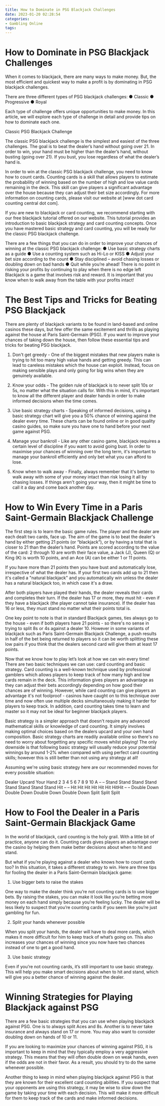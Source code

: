 ```yaml
---
title: How to Dominate in PSG Blackjack Challenges
date: 2023-01-20 02:28:54
categories:
- Gambling Online
tags:
---
```



#  How to Dominate in PSG Blackjack Challenges

When it comes to blackjack, there are many ways to make money. But, the most efficient and quickest way to make a profit is by dominating in PSG blackjack challenges.

There are three different types of PSG blackjack challenges:
● Classic ● Progressive ● Royal

Each type of challenge offers unique opportunities to make money. In this article, we will explore each type of challenge in detail and provide tips on how to dominate each one.

Classic PSG Blackjack Challenge

The classic PSG blackjack challenge is the simplest and easiest of the three challenges. The goal is to beat the dealer’s hand without going over 21. In order to win, your hand must be higher than the dealer’s hand, without busting (going over 21). If you bust, you lose regardless of what the dealer’s hand is.

In order to win at the classic PSG blackjack challenge, you need to know how to count cards. Counting cards is a skill that allows players to estimate the probability of winning based on the number of high and low value cards remaining in the deck. This skill can give players a significant advantage over the house because they can adjust their bet size accordingly. For more information on counting cards, please visit our website at [www dot card counting central dot com].

If you are new to blackjack or card counting, we recommend starting with our free blackjack tutorial offered on our website. This tutorial provides an introduction to basic blackjack strategy and card counting concepts. Once you have mastered basic strategy and card counting, you will be ready for the classic PSG blackjack challenge.

There are a few things that you can do in order to improve your chances of winning at the classic PSG blackjack challenge: 
● Use basic strategy charts as a guide ● Use a counting system such as Hi-Lo or KISS  ● Adjust your bet size according to the count ● Stay disciplined – avoid chasing losses or doubling down on bad hands 
● Quit while you’re ahead! There is no point in risking your profits by continuing to play when there is no edge left Blackjack is a game that involves risk and reward. It is important that you know when to walk away from the table with your profits intact!

#  The Best Tips and Tricks for Beating PSG Blackjack 

There are plenty of blackjack variants to be found in land-based and online casinos these days, but few offer the same excitement and thrills as playing against the house at Paris Saint-Germain (PSG). If you want to improve your chances of taking down the house, then follow these essential tips and tricks for beating PSG blackjack.

1. Don't get greedy - One of the biggest mistakes that new players make is trying to hit too many high value hands and getting greedy. This can lead to careless mistakes which the house can exploit. Instead, focus on making sensible plays and only going for big wins when they are genuinely available.

2. Know your odds - The golden rule of blackjack is to never split 10s or 5s, no matter what the situation calls for. With this in mind, it's important to know all the different player and dealer hands in order to make informed decisions when the time comes.

3. Use basic strategy charts - Speaking of informed decisions, using a basic strategy chart will give you a 50% chance of winning against the dealer every time. These charts can be found online or in good quality casino guides, so make sure you have one to hand before your next game against PSG.

4. Manage your bankroll - Like any other casino game, blackjack requires a certain level of discipline if you want to avoid going bust. In order to maximise your chances of winning over the long term, it's important to manage your bankroll efficiently and only bet what you can afford to lose.

5. Know when to walk away - Finally, always remember that it's better to walk away with some of your money intact than risk losing it all by chasing losses. If things aren't going your way, then it might be time to call it a day and come back another day.

#  How to Win Every Time in a Paris Saint-Germain Blackjack Challenge 

The first step is to learn the basic game rules. The player and the dealer are each dealt two cards, face up. The aim of the game is to beat the dealer's hand by either getting 21 points (or “blackjack”), or by having a total that is closer to 21 than the dealer’s hand. Points are scored according to the value of the card: 2 through 10 are worth their face value, a Jack (J), Queen (Q) or King (K) is worth 10 points, and an Ace (A) can be either 1 or 11 points.

If you have more than 21 points then you have bust and automatically lose, irrespective of what the dealer has. If your first two cards add up to 21 then it's called a "natural blackjack" and you automatically win unless the dealer has a natural blackjack too, in which case it's a draw. 

After both players have played their hands, the dealer reveals their cards and completes their turn. If the dealer has 17 or more, they must hit - even if they have a blackjack (the player cannot take insurance). If the dealer has 16 or less, they must stand no matter what their points total is.

One key point to note is that in standard Blackjack games, ties always go to the house - even if both players have 21 points - so there's no sense in trying to split 8s or 4s against a dealer 10. However in some variants of blackjack such as Paris Saint-Germain Blackjack Challenge, a push results in half of the bet being returned to players so it can be worth splitting these low pairs if you think that the dealers second card will give them at least 17 points.

Now that we know how to play let’s look at how we can win every time! 
There are two basic techniques we can use: card counting and basic strategy. Card counting is a well-known technique used by professional gamblers which allows players to keep track of how many high and low cards remain in the deck. This information gives players an advantage as they can adjust their bets accordingly depending on how good their chances are of winning. However, while card counting can give players an advantage it's not foolproof - casinos have caught on to this technique over time and now often use multiple decks simultaneously making it harder for players to keep track. In addition, card counting takes time to learn and master so it may not be ideal for beginner blackjack players. 

Basic strategy is a simpler approach that doesn't require any advanced mathematical skills or knowledge of card counting. It simply involves making optimal choices based on the dealers upcard and your own hand composition. Basic strategy charts are readily available online so there's no need to worry about forgetting any specific moves whilst playing! The only downside is that following basic strategy will usually reduce your potential winnings by around 1-2% when compared with using perfect card counting skills; however this is still better than not using any strategy at all! 

Assuming we're using basic strategy here are our recommended moves for every possible situation: 

 Dealer Upcard Your Hand 2 3 4 5 6 7 8 9 10 A – – Stand Stand Stand Stand Stand Stand Stand Stand Hit – – Hit Hit Hit Hit Hit Hit HitHit – – Double Down Double Down Double Down Double Down Split Split Split

#  How to Fool the Dealer in a Paris Saint-Germain Blackjack Game 

In the world of blackjack, card counting is the holy grail. With a little bit of practice, anyone can do it. Counting cards gives players an advantage over the casino by helping them make better decisions about when to hit and stand.

But what if you’re playing against a dealer who knows how to count cards too? In this situation, it takes a different strategy to win. Here are three tips for fooling the dealer in a Paris Saint-Germain blackjack game:

1) Use bigger bets to raise the stakes

One way to make the dealer think you’re not counting cards is to use bigger bets. By raising the stakes, you can make it look like you’re betting more money on each hand simply because you’re feeling lucky. The dealer will be less likely to suspect that you’re counting cards if you seem like you’re just gambling for fun.

2) Split your hands whenever possible

When you split your hands, the dealer will have to deal more cards, which makes it more difficult for him to keep track of what’s going on. This also increases your chances of winning since you now have two chances instead of one to get a good hand.

3) Use basic strategy

Even if you’re not counting cards, it’s still important to use basic strategy. This will help you make smart decisions about when to hit and stand, which will give you a better chance of winning against the dealer.

#  Winning Strategies for Playing Blackjack against PSG

There are a few basic strategies that you can use when playing blackjack against PSG. One is to always split Aces and 8s. Another is to never take insurance and always stand on 17 or more. You may also want to consider doubling down on hands of 10 or 11.

If you are looking to maximize your chances of winning against PSG, it is important to keep in mind that they typically employ a very aggressive strategy. This means that they will often double down on weak hands, even if the odds are not in their favor. As a result, you should try to do the same whenever possible.

Another thing to keep in mind when playing blackjack against PSG is that they are known for their excellent card counting abilities. If you suspect that your opponents are using this strategy, it may be wise to slow down the game by taking your time with each decision. This will make it more difficult for them to keep track of the cards and make informed decisions.